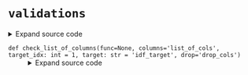# <code>validations</code>
<details class="source">
<summary>
<span>Expand source code</span>
</summary>
<pre>
```python
from functools import wraps, partial

from loguru import logger

from anovos.shared.utils import attributeType_segregation


def check_list_of_columns(
    func=None,
    columns="list_of_cols",
    target_idx: int = 1,
    target: str = "idf_target",
    drop="drop_cols",
):
    if func is None:
        return partial(check_list_of_columns, columns=columns, target=target, drop=drop)

    @wraps(func)
    def validate(*args, **kwargs):
        logger.debug("check the list of columns")

        idf_target = kwargs.get(target, "") or args[target_idx]

        cols_raw = kwargs.get(columns, "all")
        if isinstance(cols_raw, str):
            if cols_raw == "all":
                num_cols, cat_cols, other_cols = attributeType_segregation(idf_target)
                cols = num_cols + cat_cols
            else:
                cols = [x.strip() for x in cols_raw.split("|")]
        elif isinstance(cols_raw, list):
            cols = cols_raw
        else:
            raise TypeError(
                f"'{columns}' must be either a string or a list of strings."
                f" Received {type(cols_raw)}."
            )

        drops_raw = kwargs.get(drop, [])
        if isinstance(drops_raw, str):
            drops = [x.strip() for x in drops_raw.split("|")]
        elif isinstance(drops_raw, list):
            drops = drops_raw
        else:
            raise TypeError(
                f"'{drop}' must be either a string or a list of strings. "
                f"Received {type(drops_raw)}."
            )

        final_cols = list(set(e for e in cols if e not in drops))

        if not final_cols:
            raise ValueError(
                f"Empty set of columns is given. Columns to select: {cols}, columns to drop: {drops}."
            )

        if any(x not in idf_target.columns for x in final_cols):
            raise ValueError(
                f"Not all columns are in the input dataframe. "
                f"Missing columns: {set(final_cols) - set(idf_target.columns)}"
            )

        kwargs[columns] = final_cols
        kwargs[drop] = []

        return func(*args, **kwargs)

    return validate


def check_distance_method(func=None, param="method_type"):
    if func is None:
        return partial(check_distance_method, param=param)

    @wraps(func)
    def validate(*args, **kwargs):
        dist_distance_methods = kwargs.get(param, "PSI")

        if isinstance(dist_distance_methods, str):
            if dist_distance_methods == "all":
                dist_distance_methods = ["PSI", "JSD", "HD", "KS"]
            else:
                dist_distance_methods = [
                    x.strip() for x in dist_distance_methods.split("|")
                ]

        if any(x not in ("PSI", "JSD", "HD", "KS") for x in dist_distance_methods):
            raise TypeError(f"Invalid input for {param}")

        kwargs[param] = dist_distance_methods

        return func(*args, **kwargs)

    return validate
```
</pre>
</details>
## Functions
<dl>
<dt id="anovos.drift.validations.check_distance_method"><code class="name flex hljs csharp">
<span class="k">def</span> <span class="nf"><span class="ident">check_distance_method</span></span>(<span class="n">func=None, param='method_type')</span>
</code></dt>
<dd>
<div class="desc"></div>
<details class="source">
<summary>
<span>Expand source code</span>
</summary>
<pre>
```python
def check_distance_method(func=None, param="method_type"):
    if func is None:
        return partial(check_distance_method, param=param)

    @wraps(func)
    def validate(*args, **kwargs):
        dist_distance_methods = kwargs.get(param, "PSI")

        if isinstance(dist_distance_methods, str):
            if dist_distance_methods == "all":
                dist_distance_methods = ["PSI", "JSD", "HD", "KS"]
            else:
                dist_distance_methods = [
                    x.strip() for x in dist_distance_methods.split("|")
                ]

        if any(x not in ("PSI", "JSD", "HD", "KS") for x in dist_distance_methods):
            raise TypeError(f"Invalid input for {param}")

        kwargs[param] = dist_distance_methods

        return func(*args, **kwargs)

    return validate
```
</pre>
</details>
</dd>
<dt id="anovos.drift.validations.check_list_of_columns"><code class="name flex hljs csharp">
<span class="k">def</span> <span class="nf"><span class="ident">check_list_of_columns</span></span>(<span class="n">func=None, columns='list_of_cols', target_idx: int = 1, target: str = 'idf_target', drop='drop_cols')</span>
</code></dt>
<dd>
<div class="desc"></div>
<details class="source">
<summary>
<span>Expand source code</span>
</summary>
<pre>
```python
def check_list_of_columns(
    func=None,
    columns="list_of_cols",
    target_idx: int = 1,
    target: str = "idf_target",
    drop="drop_cols",
):
    if func is None:
        return partial(check_list_of_columns, columns=columns, target=target, drop=drop)

    @wraps(func)
    def validate(*args, **kwargs):
        logger.debug("check the list of columns")

        idf_target = kwargs.get(target, "") or args[target_idx]

        cols_raw = kwargs.get(columns, "all")
        if isinstance(cols_raw, str):
            if cols_raw == "all":
                num_cols, cat_cols, other_cols = attributeType_segregation(idf_target)
                cols = num_cols + cat_cols
            else:
                cols = [x.strip() for x in cols_raw.split("|")]
        elif isinstance(cols_raw, list):
            cols = cols_raw
        else:
            raise TypeError(
                f"'{columns}' must be either a string or a list of strings."
                f" Received {type(cols_raw)}."
            )

        drops_raw = kwargs.get(drop, [])
        if isinstance(drops_raw, str):
            drops = [x.strip() for x in drops_raw.split("|")]
        elif isinstance(drops_raw, list):
            drops = drops_raw
        else:
            raise TypeError(
                f"'{drop}' must be either a string or a list of strings. "
                f"Received {type(drops_raw)}."
            )

        final_cols = list(set(e for e in cols if e not in drops))

        if not final_cols:
            raise ValueError(
                f"Empty set of columns is given. Columns to select: {cols}, columns to drop: {drops}."
            )

        if any(x not in idf_target.columns for x in final_cols):
            raise ValueError(
                f"Not all columns are in the input dataframe. "
                f"Missing columns: {set(final_cols) - set(idf_target.columns)}"
            )

        kwargs[columns] = final_cols
        kwargs[drop] = []

        return func(*args, **kwargs)

    return validate
```
</pre>
</details>
</dd>
</dl>